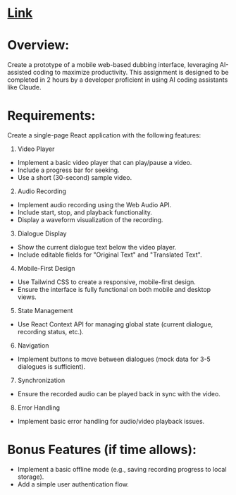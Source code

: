 # [Link](https://remarkable-kitten-7eb9b6.netlify.app/)
# Overview:
Create a prototype of a mobile web-based dubbing interface, leveraging AI-assisted coding to
maximize productivity. This assignment is designed to be completed in 2 hours by a developer
proficient in using AI coding assistants like Claude.
# Requirements:
Create a single-page React application with the following features:
1. Video Player
* Implement a basic video player that can play/pause a video.
* Include a progress bar for seeking.
* Use a short (30-second) sample video.
2. Audio Recording
* Implement audio recording using the Web Audio API.
* Include start, stop, and playback functionality.
* Display a waveform visualization of the recording.
3. Dialogue Display
* Show the current dialogue text below the video player.
* Include editable fields for "Original Text" and "Translated Text".
4. Mobile-First Design
* Use Tailwind CSS to create a responsive, mobile-first design.
* Ensure the interface is fully functional on both mobile and desktop views.
5. State Management
* Use React Context API for managing global state (current dialogue, recording status, etc.).
6. Navigation
* Implement buttons to move between dialogues (mock data for 3-5 dialogues is sufficient).
7. Synchronization
* Ensure the recorded audio can be played back in sync with the video.
8. Error Handling
* Implement basic error handling for audio/video playback issues.
# Bonus Features (if time allows):
* Implement a basic offline mode (e.g., saving recording progress to local storage).
* Add a simple user authentication flow.

